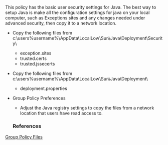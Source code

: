 This policy has the basic user security settings for Java.  The best way to setup Java is make all the configuration settings for java on your local computer, such as Exceptions sites and any changes needed under advanced security, then copy it to a network location.

* Copy the following files from c:\users\%username%\AppData\LocalLow\Sun\Java\Deployment\Security\  
	* exception.sites  
	* trusted.certs  
	* trusted.jssecerts  

* Copy the following files from c:\users\%username%\AppData\LocalLow\Sun\Java\Deployment\  
	* deployment.properties  
* Group Policy Preferences  
	* Adjust the Java registry settings to copy the files from a network location that users have read access to.  

	### References  
[Group Policy Files](https://github.com/cmdcnd/learn/tree/main/docs/Microsoft/GroupPolicy/client/User-Security)  